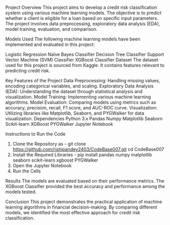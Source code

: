 Project Overview
This project aims to develop a credit risk classification system using various machine learning models. The objective is to predict whether a client is eligible for a loan based on specific input parameters. The project involves data preprocessing, exploratory data analysis (EDA), model training, evaluation, and comparison.

Models Used
The following machine learning models have been implemented and evaluated in this project:

Logistic Regression
Naïve Bayes Classifier
Decision Tree Classifier
Support Vector Machine (SVM) Classifier
XGBoost Classifier
Dataset
The dataset used for this project is sourced from Kaggle. It contains features relevant to predicting credit risk.

Key Features of the Project
Data Preprocessing: Handling missing values, encoding categorical variables, and scaling.
Exploratory Data Analysis (EDA): Understanding the dataset through statistical analysis and visualization.
Model Training: Implementing various machine learning algorithms.
Model Evaluation: Comparing models using metrics such as accuracy, precision, recall, F1 score, and AUC-ROC curve.
Visualization: Utilizing libraries like Matplotlib, Seaborn, and PYGWalker for data visualization.
Dependencies
Python 3.x
Pandas
Numpy
Matplotlib
Seaborn
Scikit-learn
XGBoost
PYGWalker
Jupyter Notebook

Instructions to Run the Code
1) Clone the Repository as - git clone https://github.com/rishipandey2403/CodeBase007.git cd CodeBase007
2) Install the Required Libraries - pip install pandas numpy matplotlib seaborn scikit-learn xgboost PYGWalker
3) Open the Jupyter Notebook
4) Run the Cells

Results
The models are evaluated based on their performance metrics. The XGBoost Classifier provided the best accuracy and performance among the models tested.

Conclusion
This project demonstrates the practical application of machine learning algorithms in financial decision-making. By comparing different models,
we identified the most effective approach for credit risk classification.
